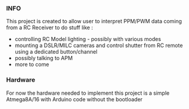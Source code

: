 ### INFO

This project is created to allow user to interpret PPM/PWM data coming from a RC Receiver to do stuff like :


- controlling RC Model lighting - possibly with various modes
- mounting a DSLR/MILC cameras and control shutter from RC remote using a dedicated button/channel
- possibly talking to APM
- more to come


### Hardware

For now the hardware needed to implement this project is a simple Atmega8A/16 with Arduino code without the bootloader
